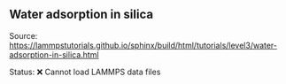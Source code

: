 ## Water adsorption in silica

Source: https://lammpstutorials.github.io/sphinx/build/html/tutorials/level3/water-adsorption-in-silica.html

Status: :x: Cannot load LAMMPS data files
